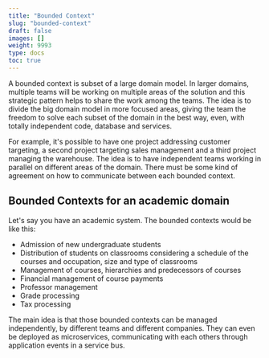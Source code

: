 ```yaml
---
title: "Bounded Context"
slug: "bounded-context"
draft: false
images: []
weight: 9993
type: docs
toc: true
---
```


A bounded context is subset of a large domain model. In larger domains, multiple teams will be working on multiple areas of the solution and this strategic pattern helps to share the work among the teams. The idea is to divide the big domain model in more focused areas, giving the team the freedom to solve each subset of the domain in the best way, even, with totally independent code, database and services. 

For example, it's possible to have one project addressing customer targeting, a second project targeting sales management and a third project managing the warehouse. The idea is to have independent teams working in parallel on different areas of the domain. There must be some kind of agreement on how to communicate between each bounded context.

## Bounded Contexts for an academic domain
Let's say you have an academic system. The bounded contexts would be like this:

* Admission of new undergraduate students
* Distribution of students on classrooms considering a schedule of the courses and occupation, size and type of classrooms
* Management of courses, hierarchies and predecessors of courses
* Financial management of course payments
* Professor management
* Grade processing
* Tax processing

The main idea is that those bounded contexts can be managed independently, by different teams and different companies. They can even be deployed as microservices, communicating with each others through application events in a service bus. 


